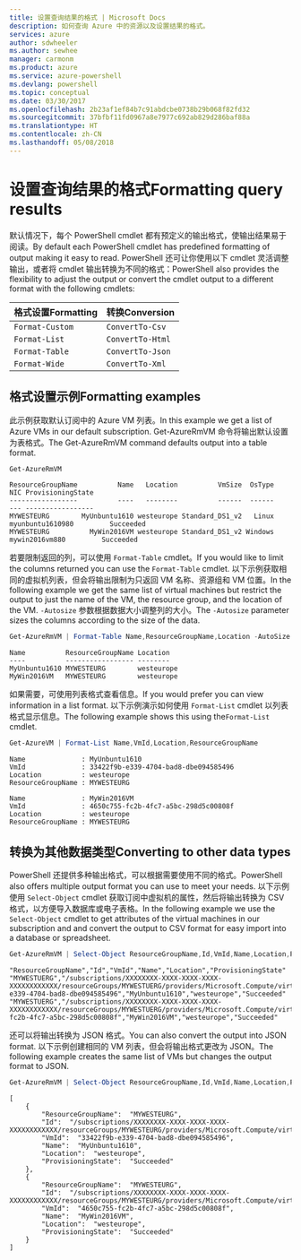 ```yaml
---
title: 设置查询结果的格式 | Microsoft Docs
description: 如何查询 Azure 中的资源以及设置结果的格式。
services: azure
author: sdwheeler
ms.author: sewhee
manager: carmonm
ms.product: azure
ms.service: azure-powershell
ms.devlang: powershell
ms.topic: conceptual
ms.date: 03/30/2017
ms.openlocfilehash: 2b23af1ef84b7c91abdcbe0738b29b068f82fd32
ms.sourcegitcommit: 37bfbf11fd0967a8e7977c692ab829d286baf88a
ms.translationtype: HT
ms.contentlocale: zh-CN
ms.lasthandoff: 05/08/2018
---
```

# <a name="formatting-query-results"></a><span data-ttu-id="f2db7-103">设置查询结果的格式</span><span class="sxs-lookup"><span data-stu-id="f2db7-103">Formatting query results</span></span>

<span data-ttu-id="f2db7-104">默认情况下，每个 PowerShell cmdlet 都有预定义的输出格式，使输出结果易于阅读。</span><span class="sxs-lookup"><span data-stu-id="f2db7-104">By default each PowerShell cmdlet has predefined formatting of output making it easy to read.</span></span>  <span data-ttu-id="f2db7-105">PowerShell 还可让你使用以下 cmdlet 灵活调整输出，或者将 cmdlet 输出转换为不同的格式：</span><span class="sxs-lookup"><span data-stu-id="f2db7-105">PowerShell also provides the flexibility to adjust the output or convert the cmdlet output to a different format with the following cmdlets:</span></span>

| <span data-ttu-id="f2db7-106">格式设置</span><span class="sxs-lookup"><span data-stu-id="f2db7-106">Formatting</span></span>      | <span data-ttu-id="f2db7-107">转换</span><span class="sxs-lookup"><span data-stu-id="f2db7-107">Conversion</span></span>       |
|-----------------|------------------|
| `Format-Custom` | `ConvertTo-Csv`  |
| `Format-List`   | `ConvertTo-Html` |
| `Format-Table`  | `ConvertTo-Json` |
| `Format-Wide`   | `ConvertTo-Xml`  |

## <a name="formatting-examples"></a><span data-ttu-id="f2db7-108">格式设置示例</span><span class="sxs-lookup"><span data-stu-id="f2db7-108">Formatting examples</span></span>

<span data-ttu-id="f2db7-109">此示例获取默认订阅中的 Azure VM 列表。</span><span class="sxs-lookup"><span data-stu-id="f2db7-109">In this example we get a list of Azure VMs in our default subscription.</span></span>  <span data-ttu-id="f2db7-110">Get-AzureRmVM 命令将输出默认设置为表格式。</span><span class="sxs-lookup"><span data-stu-id="f2db7-110">The Get-AzureRmVM command defaults output into a table format.</span></span>

```powershell
Get-AzureRmVM
```

```
ResourceGroupName          Name   Location          VmSize  OsType              NIC ProvisioningState
-----------------          ----   --------          ------  ------              --- -----------------
MYWESTEURG        MyUnbuntu1610 westeurope Standard_DS1_v2   Linux myunbuntu1610980         Succeeded
MYWESTEURG          MyWin2016VM westeurope Standard_DS1_v2 Windows   mywin2016vm880         Succeeded
```

<span data-ttu-id="f2db7-111">若要限制返回的列，可以使用 `Format-Table` cmdlet。</span><span class="sxs-lookup"><span data-stu-id="f2db7-111">If you would like to limit the columns returned you can use the `Format-Table` cmdlet.</span></span> <span data-ttu-id="f2db7-112">以下示例获取相同的虚拟机列表，但会将输出限制为只返回 VM 名称、资源组和 VM 位置。</span><span class="sxs-lookup"><span data-stu-id="f2db7-112">In the following example we get the same list of virtual machines but restrict the output to just the name of the VM, the resource group, and the location of the VM.</span></span>  <span data-ttu-id="f2db7-113">`-Autosize` 参数根据数据大小调整列的大小。</span><span class="sxs-lookup"><span data-stu-id="f2db7-113">The `-Autosize` parameter sizes the columns according to the size of the data.</span></span>

```powershell
Get-AzureRmVM | Format-Table Name,ResourceGroupName,Location -AutoSize
```

```
Name          ResourceGroupName Location
----          ----------------- --------
MyUnbuntu1610 MYWESTEURG        westeurope
MyWin2016VM   MYWESTEURG        westeurope
```

<span data-ttu-id="f2db7-114">如果需要，可使用列表格式查看信息。</span><span class="sxs-lookup"><span data-stu-id="f2db7-114">If you would prefer you can view information in a list format.</span></span> <span data-ttu-id="f2db7-115">以下示例演示如何使用 `Format-List` cmdlet 以列表格式显示信息。</span><span class="sxs-lookup"><span data-stu-id="f2db7-115">The following example shows this using the`Format-List` cmdlet.</span></span>

```powershell
Get-AzureVM | Format-List Name,VmId,Location,ResourceGroupName
```

```
Name              : MyUnbuntu1610
VmId              : 33422f9b-e339-4704-bad8-dbe094585496
Location          : westeurope
ResourceGroupName : MYWESTEURG

Name              : MyWin2016VM
VmId              : 4650c755-fc2b-4fc7-a5bc-298d5c00808f
Location          : westeurope
ResourceGroupName : MYWESTEURG
```

## <a name="converting-to-other-data-types"></a><span data-ttu-id="f2db7-116">转换为其他数据类型</span><span class="sxs-lookup"><span data-stu-id="f2db7-116">Converting to other data types</span></span>

<span data-ttu-id="f2db7-117">PowerShell 还提供多种输出格式，可以根据需要使用不同的格式。</span><span class="sxs-lookup"><span data-stu-id="f2db7-117">PowerShell also offers multiple output format you can use to meet your needs.</span></span>  <span data-ttu-id="f2db7-118">以下示例使用 `Select-Object` cmdlet 获取订阅中虚拟机的属性，然后将输出转换为 CSV 格式，以方便导入数据库或电子表格。</span><span class="sxs-lookup"><span data-stu-id="f2db7-118">In the following example we use the `Select-Object` cmdlet to get attributes of the virtual machines in our subscription and and convert the output to CSV format for easy import into a database or spreadsheet.</span></span>

```powershell
Get-AzureRmVM | Select-Object ResourceGroupName,Id,VmId,Name,Location,ProvisioningState | ConvertTo-Csv -NoTypeInformation
```

```
"ResourceGroupName","Id","VmId","Name","Location","ProvisioningState"
"MYWESTUERG","/subscriptions/XXXXXXXX-XXXX-XXXX-XXXX-XXXXXXXXXXXX/resourceGroups/MYWESTUERG/providers/Microsoft.Compute/virtualMachines/MyUnbuntu1610","33422f9b-e339-4704-bad8-dbe094585496","MyUnbuntu1610","westeurope","Succeeded"
"MYWESTUERG","/subscriptions/XXXXXXXX-XXXX-XXXX-XXXX-XXXXXXXXXXXX/resourceGroups/MYWESTUERG/providers/Microsoft.Compute/virtualMachines/MyWin2016VM","4650c755-fc2b-4fc7-a5bc-298d5c00808f","MyWin2016VM","westeurope","Succeeded"
```

<span data-ttu-id="f2db7-119">还可以将输出转换为 JSON 格式。</span><span class="sxs-lookup"><span data-stu-id="f2db7-119">You can also convert the output into JSON format.</span></span>  <span data-ttu-id="f2db7-120">以下示例创建相同的 VM 列表，但会将输出格式更改为 JSON。</span><span class="sxs-lookup"><span data-stu-id="f2db7-120">The following example creates the same list of VMs but changes the output format to JSON.</span></span>

```powershell
Get-AzureRmVM | Select-Object ResourceGroupName,Id,VmId,Name,Location,ProvisioningState | ConvertTo-Json
```

```
[
    {
        "ResourceGroupName":  "MYWESTEURG",
        "Id":  "/subscriptions/XXXXXXXX-XXXX-XXXX-XXXX-XXXXXXXXXXXX/resourceGroups/MYWESTEURG/providers/Microsoft.Compute/virtualMachines/MyUnbuntu1610",
        "VmId":  "33422f9b-e339-4704-bad8-dbe094585496",
        "Name":  "MyUnbuntu1610",
        "Location":  "westeurope",
        "ProvisioningState":  "Succeeded"
    },
    {
        "ResourceGroupName":  "MYWESTEURG",
        "Id":  "/subscriptions/XXXXXXXX-XXXX-XXXX-XXXX-XXXXXXXXXXXX/resourceGroups/MYWESTEURG/providers/Microsoft.Compute/virtualMachines/MyWin2016VM",
        "VmId":  "4650c755-fc2b-4fc7-a5bc-298d5c00808f",
        "Name":  "MyWin2016VM",
        "Location":  "westeurope",
        "ProvisioningState":  "Succeeded"
    }
]
```
